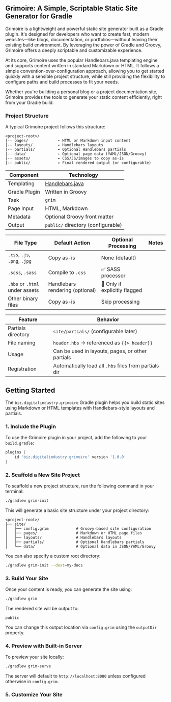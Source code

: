 ## Grimoire: A Simple, Scriptable Static Site Generator for Gradle

Grimoire is a lightweight and powerful static site generator built as a Gradle plugin. It's designed for developers who want to create fast, modern websites—like blogs, documentation, or portfolios—without leaving their existing build environment. By leveraging the power of Gradle and Groovy, Grimoire offers a deeply scriptable and customizable experience.

At its core, Grimoire uses the popular Handlebars.java templating engine and supports content written in standard Markdown or HTML. It follows a simple convention-over-configuration approach, allowing you to get started quickly with a sensible project structure, while still providing the flexibility to configure paths and build processes to fit your needs.

Whether you're building a personal blog or a project documentation site, Grimoire provides the tools to generate your static content efficiently, right from your Gradle build.

### Project Structure

A typical Grimoire project follows this structure:
```
<project-root>/ 
|-- pages/             ← HTML or Markdown input content
|-- layouts/           ← Handlebars layouts
|-- partials/          ← Optional Handlebars partials
|-- data/              ← Optional page data (YAML/JSON/Groovy)
|-- assets/            ← CSS/JS/images to copy as-is
|-- public/            ← Final rendered output (or configurable)
```

| Component     | Technology                                                   |
| ------------- |--------------------------------------------------------------|
| Templating    | [Handlebars.java](https://github.com/jknack/handlebars.java) |
| Gradle Plugin | Written in Groovy                                            |
| Task          | `grim`                                                       |
| Page Input    | HTML, Markdown                                               |
| Metadata      | Optional Groovy  front matter                                |
| Output        | `public/` directory (configurable)                           |

| File Type                      | Default Action                  | Optional Processing           | Notes |
| ------------------------------ | ------------------------------- | ----------------------------- | ----- |
| `.css`, `.js`, `.png`, `.jpg`  | Copy as-is                      | None (default)                |       |
| `.scss`, `.sass`               | Compile to `.css`               | ✅ SASS processor              |       |
| `.hbs` or `.html` under assets | Handlebars rendering (optional) | 🔶 Only if explicitly flagged |       |
| Other binary files             | Copy as-is                      | Skip processing               |       |

| Feature            | Behavior                                              |
| ------------------ | ----------------------------------------------------- |
| Partials directory | `site/partials/` (configurable later)                 |
| File naming        | `header.hbs` → referenced as `{{> header}}`           |
| Usage              | Can be used in layouts, pages, or other partials      |
| Registration       | Automatically load all `.hbs` files from partials dir |



## Getting Started

The `biz.digitalindustry.grimoire` Gradle plugin helps you build static sites using Markdown or HTML templates with Handlebars-style layouts and partials.

### 1. Include the Plugin

To use the Grimoire plugin in your project, add the following to your `build.gradle`:

```groovy
plugins {
    id 'biz.digitalindustry.grimoire' version '1.0.0'
}
```

### 2. Scaffold a New Site Project

To scaffold a new project structure, run the following command in your terminal:

```bash
./gradlew grim-init
```

This will generate a basic site structure under your project directory:

```
<project-root>/
├── site/
│   ├── config.grim            # Groovy-based site configuration
│   ├── pages/                 # Markdown or HTML page files
│   ├── layouts/               # Handlebars layouts
│   ├── partials/              # Optional Handlebars partials
│   └── data/                  # Optional data in JSON/YAML/Groovy
```

You can also specify a custom root directory:

```bash
./gradlew grim-init --dest=my-docs
```

### 3. Build Your Site

Once your content is ready, you can generate the site using:

```bash
./gradlew grim
```

The rendered site will be output to:

```
public
```

You can change this output location via `config.grim` using the `outputDir` property.

### 4. Preview with Built-in Server

To preview your site locally:

```bash
./gradlew grim-serve
```

The server will default to `http://localhost:8080` unless configured otherwise in `config.grim`.

### 5. Customize Your Site

